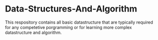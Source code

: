 # Data-Structures-And-Algorithm
This respository contains all basic datastructure that are typically required for any competetive porgramming or for learning more complex datastructure and algorithm. 
